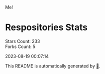 Me!

# Respositories Stats
Stars Count: 233  
Forks Count: 5

2023-08-19 00:07:14  

This README is automatically generated by [🐰](https://github.com/rnitta/rnitta).
